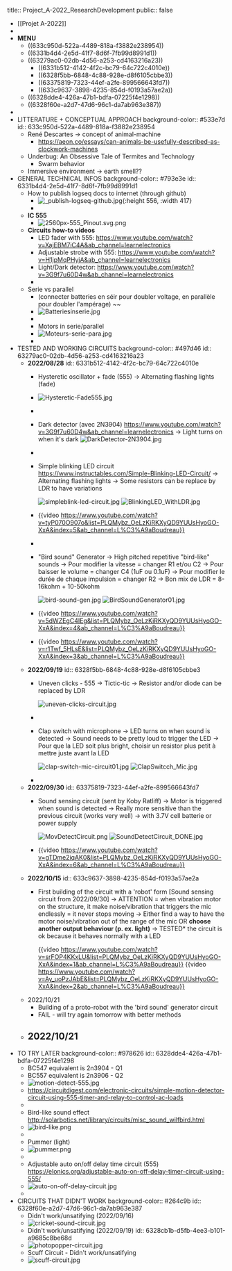title:: Project_A-2022_ResearchDevelopment
public:: false

- [[Projet A-2022]]
-
- __MENU__
	- ((633c950d-522a-4489-818a-f3882e238954))
	- ((6331b4d4-2e5d-41f7-8d6f-7fb99d8991d1))
	- ((63279ac0-02db-4d56-a253-cd4163216a23))
		- ((6331b512-4142-4f2c-bc79-64c722c4010e))
		- ((6328f5bb-6848-4c88-928e-d8f6105cbbe3))
		- ((63375819-7323-44ef-a2fe-899566643fd7))
		- ((633c9637-3898-4235-854d-f0193a57ae2a))
	- ((6328dde4-426a-47b1-bdfa-07225f4e1298))
	- ((6328f60e-a2d7-47d6-96c1-da7ab963e387))
-
- LITTERATURE + CONCEPTUAL APPROACH
  background-color:: #533e7d
  id:: 633c950d-522a-4489-818a-f3882e238954
	- René Descartes -> concept of animal-machine
		- https://aeon.co/essays/can-animals-be-usefully-described-as-clockwork-machines
	- Underbug: An Obsessive Tale of Termites and Technology
		- Swarm behavior
	- Immersive environment -> earth smell??
- GENERAL TECHNICAL INFOS
  background-color:: #793e3e
  id:: 6331b4d4-2e5d-41f7-8d6f-7fb99d8991d1
	- How to publish logseq docs to internet (through github)
		- ![_publish-logseq-github.jpg](../assets/_publish-logseq-github_1665944930344_0.jpg){:height 556, :width 417}
		-
	- __IC 555__
		- ![2560px-555_Pinout.svg.png](../assets/2560px-555_Pinout.svg_1661386060127_0.png)
	- __Circuits how-to videos__
		- LED fader with 555: https://www.youtube.com/watch?v=XajEBM7iC4A&ab_channel=learnelectronics
		- Adjustable strobe with 555: https://www.youtube.com/watch?v=H1jpMqPHyjA&ab_channel=learnelectronics
		- Light/Dark detector: https://www.youtube.com/watch?v=3G9f7u60D4w&ab_channel=learnelectronics
		-
	- Serie vs parallel
		- (connecter batteries en séir pour doubler voltage, en parallèle pour doubler l'ampérage) ~~
		- ![Batteriesinserie.jpg](../assets/Batteriesinserie_1665935236596_0.jpg)
		-
		- Motors in serie/parallel
		- ![Moteurs-serie-para.jpg](../assets/Moteurs-serie-para_1665943124271_0.jpg)
		-
- TESTED AND WORKING CIRCUITS
  background-color:: #497d46
  id:: 63279ac0-02db-4d56-a253-cd4163216a23
	- __2022/08/28__
	  id:: 6331b512-4142-4f2c-bc79-64c722c4010e
		- Hysteretic oscillator + fade (555)
		  -> Alternating flashing lights (fade)
		- ![Hysteretic-Fade555.jpg](../assets/Hysteretic-Fade555_1661704689677_0.jpg)
		-
		- Dark detector (avec 2N3904) https://www.youtube.com/watch?v=3G9f7u60D4w&ab_channel=learnelectronics
		  -> Light turns on when it's dark
		  ![DarkDetector-2N3904.jpg](../assets/DarkDetector-2N3904_1661704721842_0.jpg)
		-
		- Simple blinking LED circuit https://www.instructables.com/Simple-Blinking-LED-Circuit/
		  -> Alternating flashing lights
		  -> Some resistors can be replace by LDR to have variations
		  
		  ![simpleblink-led-circuit.jpg](../assets/simpleblink-led-circuit_1665943204476_0.jpg) 
		  ![BlinkingLED_WithLDR.jpg](../assets/BlinkingLED_WithLDR_1663622597230_0.jpg)
		- {{video https://www.youtube.com/watch?v=tyP070O907o&list=PLQMybz_OeLzKiRKXyQD9YUUsHyoGO-XxA&index=5&ab_channel=L%C3%A9aBoudreau}}
		-
		- "Bird sound" Generator
		  -> High pitched repetitive "bird-like" sounds
		  -> Pour modifier la vitesse = changer R1 et/ou C2
		  -> Pour baisser le volume = changer C4 (1uF ou 0.1uF)
		  -> Pour modifier le durée de chaque impulsion = changer R2
		  -> Bon mix de LDR = 8-16kohm + 10-50kohm
		  
		  ![bird-sound-gen.jpg](../assets/bird-sound-gen_1665943255875_0.jpg) 
		  ![BirdSoundGenerator01.jpg](../assets/BirdSoundGenerator01_1663622562740_0.jpg)
		- {{video https://www.youtube.com/watch?v=5dWZEgC4IEg&list=PLQMybz_OeLzKiRKXyQD9YUUsHyoGO-XxA&index=4&ab_channel=L%C3%A9aBoudreau}}
		- {{video https://www.youtube.com/watch?v=r1Twf_5HLsE&list=PLQMybz_OeLzKiRKXyQD9YUUsHyoGO-XxA&index=3&ab_channel=L%C3%A9aBoudreau}}
	- __2022/09/19__
	  id:: 6328f5bb-6848-4c88-928e-d8f6105cbbe3
		- Uneven clicks - 555
		  -> Tictic-tic
		  -> Resistor and/or diode can be replaced by LDR
		  
		  ![uneven-clicks-circuit.jpg](../assets/uneven-clicks-circuit_1665943299705_0.jpg)
		-
		- Clap switch with microphone
		  -> LED turns on when sound is detected
		  -> Sound needs to be pretty loud to trigger the LED
		  -> Pour que la LED soit plus bright, choisir un resistor plus petit à mettre juste avant la LED
		  
		  ![clap-switch-mic-circuit01.jpg](../assets/clap-switch-mic-circuit01_1665943344490_0.jpg) 
		  ![ClapSwitcch_Mic.jpg](../assets/ClapSwitcch_Mic_1663969559342_0.jpg)
		-
	- __2022/09/30__
	  id:: 63375819-7323-44ef-a2fe-899566643fd7
		- Sound sensing circuit (sent by Koby Ratliff)
		  -> Motor is triggered when sound is detected
		  -> Really more sensitive than the previous circuit (works very well)
		  -> with 3.7V cell batterie or power supply
		  
		  ![MovDetectCircuit.png](../assets/MovDetectCircuit_1664571331786_0.png)
		  ![SoundDetectCircuit_DONE.jpg](../assets/SoundDetectCircuit_DONE_1664574804746_0.jpg)
		- {{video https://www.youtube.com/watch?v=gTDme2iqAK0&list=PLQMybz_OeLzKiRKXyQD9YUUsHyoGO-XxA&index=6&ab_channel=L%C3%A9aBoudreau}}
	- __2022/10/15__
	  id:: 633c9637-3898-4235-854d-f0193a57ae2a
		- First building of the circuit with a 'robot' form [Sound sensing circuit from 2022/09/30]
		  -> ATTENTION = when vibration motor on the structure, it make noise/vibration that triggers the mic endlessly = it never stops moving
		  -> Either find a way to have the motor noise/vibration out of the range of the mic OR __choose another output behaviour (p. ex. light)__
		  -> TESTED* the circuit is ok because it behaves normally with a LED
		  
		  {{video https://www.youtube.com/watch?v=srFOP4KKxLU&list=PLQMybz_OeLzKiRKXyQD9YUUsHyoGO-XxA&index=1&ab_channel=L%C3%A9aBoudreau}}
		  {{video https://www.youtube.com/watch?v=Ay_uoPzJAbE&list=PLQMybz_OeLzKiRKXyQD9YUUsHyoGO-XxA&index=2&ab_channel=L%C3%A9aBoudreau}}
	- 2022/10/21
		- Building of a proto-robot with the 'bird sound' generator circuit
		- FAIL - will try again tomorrow with better methods
	- 2022/10/21
		-
- TO TRY LATER
  background-color:: #978626
  id:: 6328dde4-426a-47b1-bdfa-07225f4e1298
	- BC547 equivalent is 2n3904 - Q1
	- BC557 equivalent is 2n3906 - Q2
	- ![motion-detect-555.jpg](../assets/motion-detect-555_1665943402333_0.jpg)
	- https://circuitdigest.com/electronic-circuits/simple-motion-detector-circuit-using-555-timer-and-relay-to-control-ac-loads
	-
	- Bird-like sound effect http://solarbotics.net/library/circuits/misc_sound_wilfbird.html
	- ![bird-like.png](../assets/bird-like_1661705347629_0.png)
	-
	- Pummer (light)
	- ![pummer.png](../assets/pummer_1661705413008_0.png)
	-
	- Adjustable auto on/off delay time circuit (555) https://elonics.org/adjustable-auto-on-off-delay-timer-circuit-using-555/
	- ![auto-on-off-delay-circuit.jpg](../assets/auto-on-off-delay-circuit_1665943450076_0.jpg)
	-
- CIRCUITS THAT DIDN'T WORK
  background-color:: #264c9b
  id:: 6328f60e-a2d7-47d6-96c1-da7ab963e387
	- Didn't work/unsatifying (2022/09/16)
	- ![cricket-sound-circuit.jpg](../assets/cricket-sound-circuit_1665943499597_0.jpg)
	- Didn't work/unsatifying (2022/09/19)
	  id:: 6328cb1b-d5fb-4ee3-b101-a9685c8be68d
	- ![photopopper-circuit.jpg](../assets/photopopper-circuit_1665943530314_0.jpg)
	- Scuff Circuit - Didn't work/unsatifying
	- ![scuff-circuit.jpg](../assets/scuff-circuit_1665943562387_0.jpg)